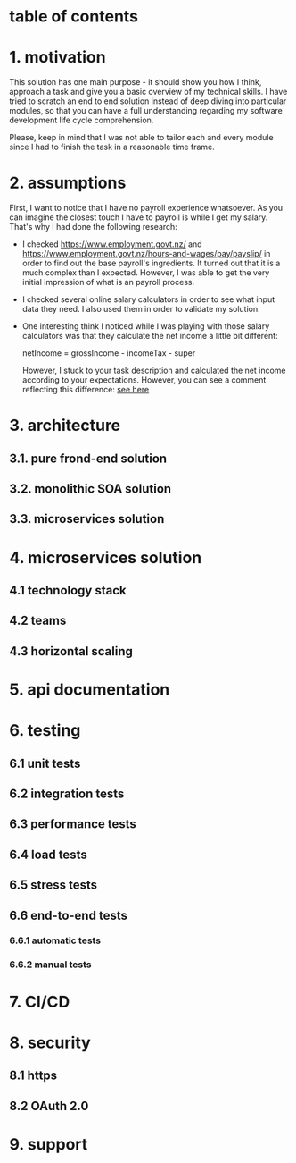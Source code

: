 
# table of contents

# 1. motivation

This solution has one main purpose - it should show you how I think, approach a task and give you a basic overview of my technical skills. 
I have tried to scratch an end to end solution instead of deep diving into particular modules, so that you can have a full understanding
regarding my software development life cycle comprehension.

Please, keep in mind that I was not able to tailor each and every module since I had to finish the task in a reasonable time frame.

# 2. assumptions

First, I want to notice that I have no payroll experience whatsoever. As you can imagine the closest touch I have to payroll is while I get my salary. That's why I had done the following research:

 - I checked https://www.employment.govt.nz/ and https://www.employment.govt.nz/hours-and-wages/pay/payslip/ in order to find out the base payroll's ingredients. It turned out that it is a much complex than I expected. However, I was able to get the very initial impression of what is an payroll process.

 - I checked several online salary calculators in order to see what input data they need. I also used them in order to validate my solution.

 - One interesting think I noticed while I was playing with those salary calculators was that they calculate the net income a little bit different:

    netIncome = grossIncome - incomeTax - super

    However, I stuck to your task description and calculated the net income according to your expectations. However, you can see a comment reflecting this difference: [see here](https://github.com/agalend/PaySmartly.Calculations/blob/master/PaySmartly.Calculations/Calculations/Formulas.cs)

# 3. architecture

## 3.1. pure frond-end solution

## 3.2. monolithic SOA solution

## 3.3. microservices solution

# 4. microservices solution

## 4.1 technology stack

## 4.2 teams

## 4.3 horizontal scaling

# 5. api documentation

# 6. testing

## 6.1 unit tests

## 6.2 integration tests

## 6.3 performance tests

## 6.4 load tests

## 6.5 stress tests

## 6.6 end-to-end tests

### 6.6.1 automatic tests

### 6.6.2 manual tests

# 7. CI/CD

# 8. security

## 8.1 https

## 8.2 OAuth 2.0

# 9. support
